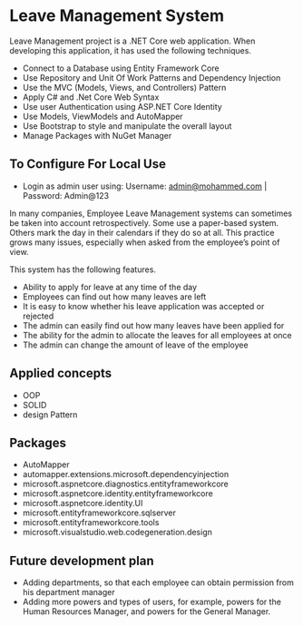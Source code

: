 # Leave Management System

Leave Management project is a .NET Core web application. When developing this application, it has used the following techniques.

- Connect to a Database using Entity Framework Core
- Use Repository and Unit Of Work Patterns and Dependency Injection
- Use the MVC (Models, Views, and Controllers) Pattern
- Apply C# and .Net Core Web Syntax
- Use user Authentication using ASP.NET Core Identity
- Use Models, ViewModels and AutoMapper
- Use Bootstrap to style and manipulate the overall layout
- Manage Packages with NuGet Manager

## To Configure For Local Use

- Login as admin user using: Username: admin@mohammed.com | Password: Admin@123

In many companies, Employee Leave Management systems can sometimes be taken into account retrospectively. Some use a paper-based system. Others mark the day in their calendars if they do so at all. This practice grows many issues, especially when asked from the employee’s point of view.

This system has the following features.

- Ability to apply for leave at any time of the day
- Employees can find out how many leaves are left
- It is easy to know whether his leave application was accepted or rejected
- The admin can easily find out how many leaves have been applied for
- The ability for the admin to allocate the leaves for all employees at once
- The admin can change the amount of leave of the employee

## Applied concepts

- OOP
- SOLID
- design Pattern

## Packages

- AutoMapper
- automapper.extensions.microsoft.dependencyinjection
- microsoft.aspnetcore.diagnostics.entityframeworkcore
- microsoft.aspnetcore.identity.entityframeworkcore
- microsoft.aspnetcore.identity.UI
- microsoft.entityframeworkcore.sqlserver
- microsoft.entityframeworkcore.tools
- microsoft.visualstudio.web.codegeneration.design

## Future development plan

- Adding departments, so that each employee can obtain permission from his department manager
- Adding more powers and types of users, for example, powers for the Human Resources Manager, and powers for the General Manager.
